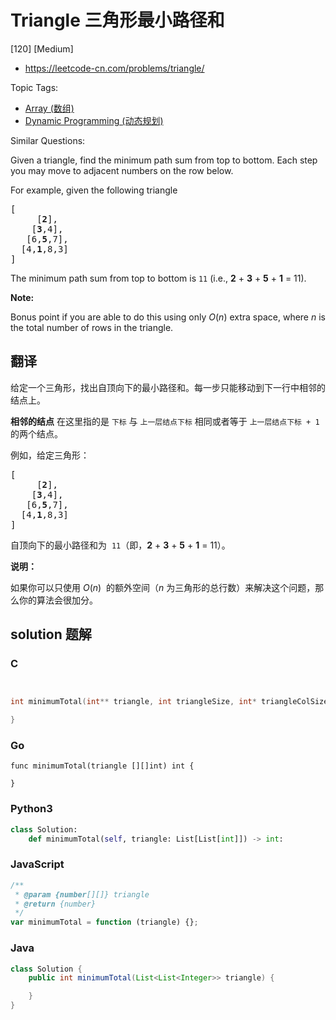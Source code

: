 # Triangle 三角形最小路径和

[120] [Medium]

- https://leetcode-cn.com/problems/triangle/

Topic Tags:

- [Array (数组)](https://leetcode-cn.com/tag/array/)
- [Dynamic Programming (动态规划)](https://leetcode-cn.com/tag/dynamic-programming/)

Similar Questions:

Given a triangle, find the minimum path sum from top to bottom. Each step you may move to adjacent numbers on the row below.

For example, given the following triangle

<pre>[
     [<strong>2</strong>],
    [<strong>3</strong>,4],
   [6,<strong>5</strong>,7],
  [4,<strong>1</strong>,8,3]
]
</pre>

The minimum path sum from top to bottom is `11` (i.e., **2** + **3** + **5** + **1** = 11).

**Note:**

Bonus point if you are able to do this using only _O_(_n_) extra space, where _n_ is the total number of rows in the triangle.

## 翻译

给定一个三角形，找出自顶向下的最小路径和。每一步只能移动到下一行中相邻的结点上。

**相邻的结点** 在这里指的是 `下标` 与 `上一层结点下标` 相同或者等于 `上一层结点下标 + 1` 的两个结点。

例如，给定三角形：

<pre>[
     [<strong>2</strong>],
    [<strong>3</strong>,4],
   [6,<strong>5</strong>,7],
  [4,<strong>1</strong>,8,3]
]
</pre>

自顶向下的最小路径和为  `11`（即，**2** + **3** + **5** + **1** = 11）。

**说明：**

如果你可以只使用 _O_(_n_)  的额外空间（_n_ 为三角形的总行数）来解决这个问题，那么你的算法会很加分。

## solution 题解

### C

```c


int minimumTotal(int** triangle, int triangleSize, int* triangleColSize){

}


```

### Go

```golang
func minimumTotal(triangle [][]int) int {

}
```

### Python3

```python
class Solution:
    def minimumTotal(self, triangle: List[List[int]]) -> int:
```

### JavaScript

```javascript
/**
 * @param {number[][]} triangle
 * @return {number}
 */
var minimumTotal = function (triangle) {};
```

### Java

```java
class Solution {
    public int minimumTotal(List<List<Integer>> triangle) {

    }
}
```
